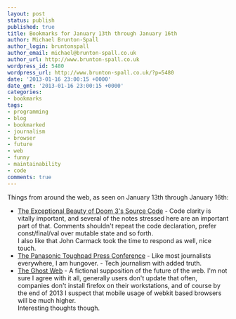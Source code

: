 ```yaml
---
layout: post
status: publish
published: true
title: Bookmarks for January 13th through January 16th
author: Michael Brunton-Spall
author_login: bruntonspall
author_email: michael@brunton-spall.co.uk
author_url: http://www.brunton-spall.co.uk
wordpress_id: 5480
wordpress_url: http://www.brunton-spall.co.uk/?p=5480
date: '2013-01-16 23:00:15 +0000'
date_gmt: '2013-01-16 23:00:15 +0000'
categories:
- bookmarks
tags:
- programming
- blog
- bookmarked
- journalism
- browser
- future
- web
- funny
- maintainability
- code
comments: true
---
```

<p>Things from around the web, as seen on January 13th through January 16th:</p>
<ul>
<li><a href="http://kotaku.com/5975610/the-exceptional-beauty-of-doom-3s-source-code?post=56177550">The Exceptional Beauty of Doom 3's Source Code</a> - Code clarity is vitally important, and several of the notes stressed here are an important part of that.  Comments shouldn&#039;t repeat the code declaration, prefer const/final/val over mutable state and so forth.<br />
I also like that John Carmack took the time to respond as well, nice touch.</li>
<li><a href="http://lookrobot.co.uk/2013/01/14/the-panasonic-toughpad-press-conference/">The Panasonic Toughpad Press Conference</a> - Like most journalists everywhere, I am hungover. - Tech journalism with added truth.</li>
<li><a href="http://ploum.net/post/ghost-web">The Ghost Web</a> - A fictional supposition of the future of the web.  I&#039;m not sure I agree with it all, generally users don&#039;t update that often, companies don&#039;t install firefox on their workstations, and of course by the end of 2013 I suspect that mobile usage of webkit based browsers will be much higher.<br />
Interesting thoughts though.</li>
</ul>
